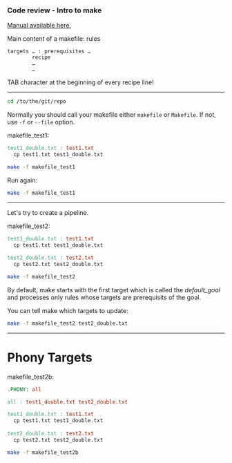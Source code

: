 ### Code review - Intro to make

[Manual available here.](https://www.gnu.org/software/make/manual/make.html)

Main content of a makefile: rules

```
targets … : prerequisites …
        recipe
        …
        …
```

TAB character at the beginning of every recipe line!

***

```sh
cd /to/the/git/repo
```

Normally you should call your makefile either `makefile` or `Makefile`. If not, use `-f` or `--file` option.

makefile_test1:

```makefile
test1_double.txt : test1.txt
  cp test1.txt test1_double.txt
```

```sh
make -f makefile_test1
```

Run again:

```sh
make -f makefile_test1
```

***

Let's try to create a pipeline.

makefile_test2:

```makefile
test1_double.txt : test1.txt
  cp test1.txt test1_double.txt
  
test2_double.txt : test2.txt
  cp test2.txt test2_double.txt
```

```sh
make -f makefile_test2
```

By default, make starts with the first target which is called the _default_goal_ and processes only rules whose targets are prerequisits of the goal.  

You can tell make which targets to update:

```sh
make -f makefile_test2 test2_double.txt
```

***
# Phony Targets

makefile_test2b:

```makefile
.PHONY: all

all : test1_double.txt test2_double.txt

test1_double.txt : test1.txt
  cp test1.txt test1_double.txt
  
test2_double.txt : test2.txt
  cp test2.txt test2_double.txt
```

```sh
make -f makefile_test2b
```












